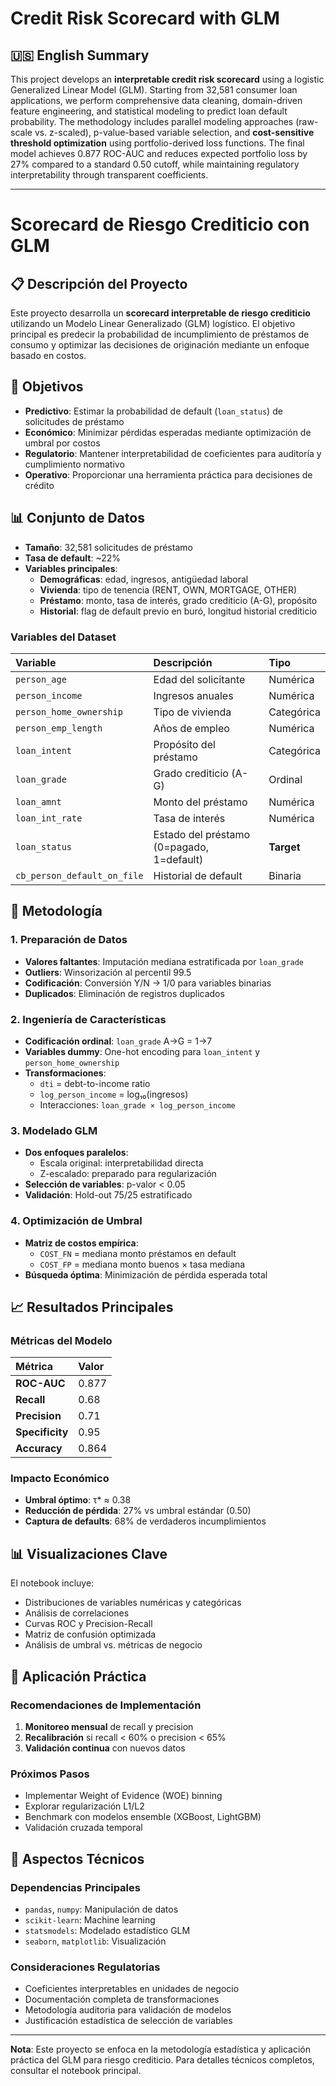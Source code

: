 # Credit Risk Scorecard with GLM

## 🇺🇸 English Summary

This project develops an **interpretable credit risk scorecard** using a logistic Generalized Linear Model (GLM). Starting from 32,581 consumer loan applications, we perform comprehensive data cleaning, domain-driven feature engineering, and statistical modeling to predict loan default probability. The methodology includes parallel modeling approaches (raw-scale vs. z-scaled), p-value-based variable selection, and **cost-sensitive threshold optimization** using portfolio-derived loss functions. The final model achieves 0.877 ROC-AUC and reduces expected portfolio loss by 27% compared to a standard 0.50 cutoff, while maintaining regulatory interpretability through transparent coefficients.

***

# Scorecard de Riesgo Crediticio con GLM

## 📋 Descripción del Proyecto

Este proyecto desarrolla un **scorecard interpretable de riesgo crediticio** utilizando un Modelo Linear Generalizado (GLM) logístico. El objetivo principal es predecir la probabilidad de incumplimiento de préstamos de consumo y optimizar las decisiones de originación mediante un enfoque basado en costos.

## 🎯 Objetivos

- **Predictivo**: Estimar la probabilidad de default (`loan_status`) de solicitudes de préstamo
- **Económico**: Minimizar pérdidas esperadas mediante optimización de umbral por costos
- **Regulatorio**: Mantener interpretabilidad de coeficientes para auditoría y cumplimiento normativo
- **Operativo**: Proporcionar una herramienta práctica para decisiones de crédito


## 📊 Conjunto de Datos

- **Tamaño**: 32,581 solicitudes de préstamo
- **Tasa de default**: ~22%
- **Variables principales**:
    - **Demográficas**: edad, ingresos, antigüedad laboral
    - **Vivienda**: tipo de tenencia (RENT, OWN, MORTGAGE, OTHER)
    - **Préstamo**: monto, tasa de interés, grado crediticio (A-G), propósito
    - **Historial**: flag de default previo en buró, longitud historial crediticio


### Variables del Dataset

| Variable | Descripción | Tipo |
| :-- | :-- | :-- |
| `person_age` | Edad del solicitante | Numérica |
| `person_income` | Ingresos anuales | Numérica |
| `person_home_ownership` | Tipo de vivienda | Categórica |
| `person_emp_length` | Años de empleo | Numérica |
| `loan_intent` | Propósito del préstamo | Categórica |
| `loan_grade` | Grado crediticio (A-G) | Ordinal |
| `loan_amnt` | Monto del préstamo | Numérica |
| `loan_int_rate` | Tasa de interés | Numérica |
| `loan_status` | Estado del préstamo (0=pagado, 1=default) | **Target** |
| `cb_person_default_on_file` | Historial de default | Binaria |

## 🔧 Metodología

### 1. Preparación de Datos

- **Valores faltantes**: Imputación mediana estratificada por `loan_grade`
- **Outliers**: Winsorización al percentil 99.5
- **Codificación**: Conversión Y/N → 1/0 para variables binarias
- **Duplicados**: Eliminación de registros duplicados


### 2. Ingeniería de Características

- **Codificación ordinal**: `loan_grade` A→G = 1→7
- **Variables dummy**: One-hot encoding para `loan_intent` y `person_home_ownership`
- **Transformaciones**:
    - `dti` = debt-to-income ratio
    - `log_person_income` = log₁₀(ingresos)
    - Interacciones: `loan_grade × log_person_income`


### 3. Modelado GLM

- **Dos enfoques paralelos**:
    - Escala original: interpretabilidad directa
    - Z-escalado: preparado para regularización
- **Selección de variables**: p-valor < 0.05
- **Validación**: Hold-out 75/25 estratificado


### 4. Optimización de Umbral

- **Matriz de costos empírica**:
    - `COST_FN` = mediana monto préstamos en default
    - `COST_FP` = mediana monto buenos × tasa mediana
- **Búsqueda óptima**: Minimización de pérdida esperada total


## 📈 Resultados Principales

### Métricas del Modelo

| Métrica | Valor |
| :-- | :-- |
| **ROC-AUC** | 0.877 |
| **Recall** | 0.68 |
| **Precision** | 0.71 |
| **Specificity** | 0.95 |
| **Accuracy** | 0.864 |

### Impacto Económico

- **Umbral óptimo**: τ* ≈ 0.38
- **Reducción de pérdida**: 27% vs umbral estándar (0.50)
- **Captura de defaults**: 68% de verdaderos incumplimientos


## 📊 Visualizaciones Clave

El notebook incluye:

- Distribuciones de variables numéricas y categóricas
- Análisis de correlaciones
- Curvas ROC y Precision-Recall
- Matriz de confusión optimizada
- Análisis de umbral vs. métricas de negocio


## 💼 Aplicación Práctica

### Recomendaciones de Implementación

1. **Monitoreo mensual** de recall y precision
2. **Recalibración** si recall < 60% o precision < 65%
3. **Validación continua** con nuevos datos

### Próximos Pasos

- Implementar Weight of Evidence (WOE) binning
- Explorar regularización L1/L2
- Benchmark con modelos ensemble (XGBoost, LightGBM)
- Validación cruzada temporal


## 📝 Aspectos Técnicos

### Dependencias Principales

- `pandas`, `numpy`: Manipulación de datos
- `scikit-learn`: Machine learning
- `statsmodels`: Modelado estadístico GLM
- `seaborn`, `matplotlib`: Visualización


### Consideraciones Regulatorias

- Coeficientes interpretables en unidades de negocio
- Documentación completa de transformaciones
- Metodología auditoria para validación de modelos
- Justificación estadística de selección de variables

***

**Nota**: Este proyecto se enfoca en la metodología estadística y aplicación práctica del GLM para riesgo crediticio. Para detalles técnicos completos, consultar el notebook principal.

